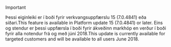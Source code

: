 > [!IMPORTANT]
> <span data-ttu-id="484f7-101">Þessi eiginleiki er í boði fyrir verkvangsuppfærslu 15 (7.0.4841) eða síðari.</span><span class="sxs-lookup"><span data-stu-id="484f7-101">This feature is available in Platform update 15 (7.0.4841) or later.</span></span> <span data-ttu-id="484f7-102">Eins og stendur er þessi uppfærsla í boði fyrir ákveðinn markhóp en verður í boði fyrir alla notendur frá og með júní 2018.</span><span class="sxs-lookup"><span data-stu-id="484f7-102">This update is currently available for targeted customers and will be available to all users June 2018.</span></span>
